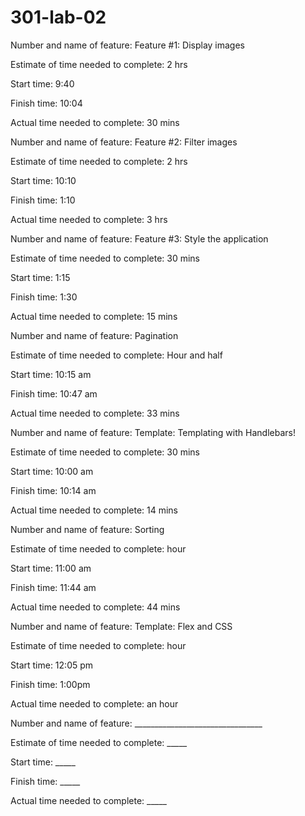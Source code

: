# 301-lab-02

Number and name of feature: Feature #1: Display images

Estimate of time needed to complete: 2 hrs

Start time: 9:40

Finish time: 10:04

Actual time needed to complete: 30 mins


Number and name of feature: Feature #2: Filter images

Estimate of time needed to complete: 2 hrs

Start time: 10:10

Finish time: 1:10

Actual time needed to complete: 3 hrs


Number and name of feature: Feature #3: Style the application

Estimate of time needed to complete: 30 mins

Start time: 1:15

Finish time: 1:30

Actual time needed to complete: 15 mins


Number and name of feature: Pagination

Estimate of time needed to complete: Hour and  half

Start time: 10:15 am

Finish time: 10:47 am

Actual time needed to complete: 33 mins


Number and name of feature: Template:  Templating with Handlebars!

Estimate of time needed to complete: 30 mins

Start time: 10:00 am

Finish time: 10:14 am

Actual time needed to complete: 14 mins


Number and name of feature: Sorting

Estimate of time needed to complete: hour

Start time: 11:00 am

Finish time: 11:44 am

Actual time needed to complete: 44 mins


Number and name of feature: Template:  Flex and CSS

Estimate of time needed to complete: hour

Start time: 12:05 pm

Finish time: 1:00pm

Actual time needed to complete: an hour


Number and name of feature: ________________________________

Estimate of time needed to complete: _____

Start time: _____

Finish time: _____

Actual time needed to complete: _____